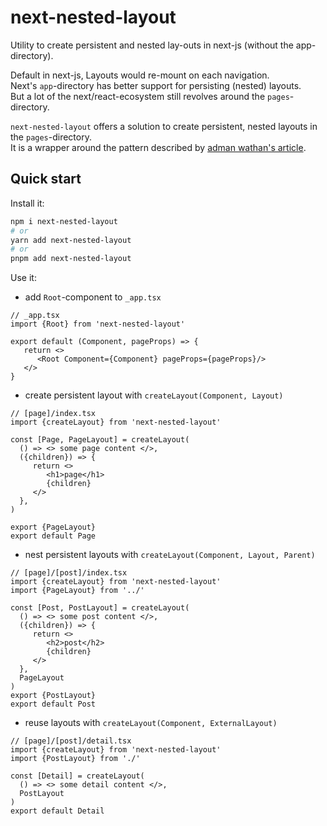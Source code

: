 # next-nested-layout

Utility to create persistent and nested lay-outs in next-js (without the app-directory).

Default in next-js, Layouts would re-mount on each navigation. <br/>
Next's `app`-directory has better support for persisting (nested) layouts.<br/>
But a lot of the next/react-ecosystem still revolves around the `pages`-directory.

`next-nested-layout` offers a solution to create persistent, nested layouts in the `pages`-directory.<br/>
It is a wrapper around the pattern described by [adman wathan's article](https://adamwathan.me/2019/10/17/persistent-layout-patterns-in-nextjs/).

## Quick start

Install it:

```bash
npm i next-nested-layout
# or
yarn add next-nested-layout
# or
pnpm add next-nested-layout
```

Use it:

- add `Root`-component to `_app.tsx`

```tsx
// _app.tsx
import {Root} from 'next-nested-layout'

export default (Component, pageProps) => {
   return <>
      <Root Component={Component} pageProps={pageProps}/>
   </>
}
```

- create persistent layout with `createLayout(Component, Layout)`

```tsx
// [page]/index.tsx
import {createLayout} from 'next-nested-layout'

const [Page, PageLayout] = createLayout(
  () => <> some page content </>,
  ({children}) => {
     return <>
        <h1>page</h1>
        {children}
     </>
  },
)

export {PageLayout}
export default Page
```

- nest persistent layouts with `createLayout(Component, Layout, Parent)`

```tsx
// [page]/[post]/index.tsx
import {createLayout} from 'next-nested-layout'
import {PageLayout} from '../'

const [Post, PostLayout] = createLayout(
  () => <> some post content </>,
  ({children}) => {
     return <>
        <h2>post</h2>
        {children}
     </>
  },
  PageLayout
)
export {PostLayout}
export default Post
```

- reuse layouts with `createLayout(Component, ExternalLayout)`

```tsx
// [page]/[post]/detail.tsx
import {createLayout} from 'next-nested-layout'
import {PostLayout} from './'

const [Detail] = createLayout(
  () => <> some detail content </>,
  PostLayout
)
export default Detail
```

